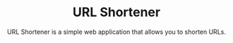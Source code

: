<div align="center">
<!-- Title: -->
<h1>URL Shortener</h1>
<!-- Description: -->
<p>URL Shortener is a simple web application that allows you to shorten URLs.</p>
</div>
